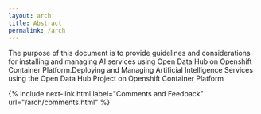 ```yaml
---
layout: arch
title: Abstract
permalink: /arch
---
```

The purpose of this document is to provide guidelines and considerations for installing and managing AI services using Open Data Hub on Openshift Container Platform.Deploying and Managing Artificial Intelligence Services using the Open Data Hub Project on Openshift Container Platform

{% include next-link.html label="Comments and Feedback" url="/arch/comments.html" %}

